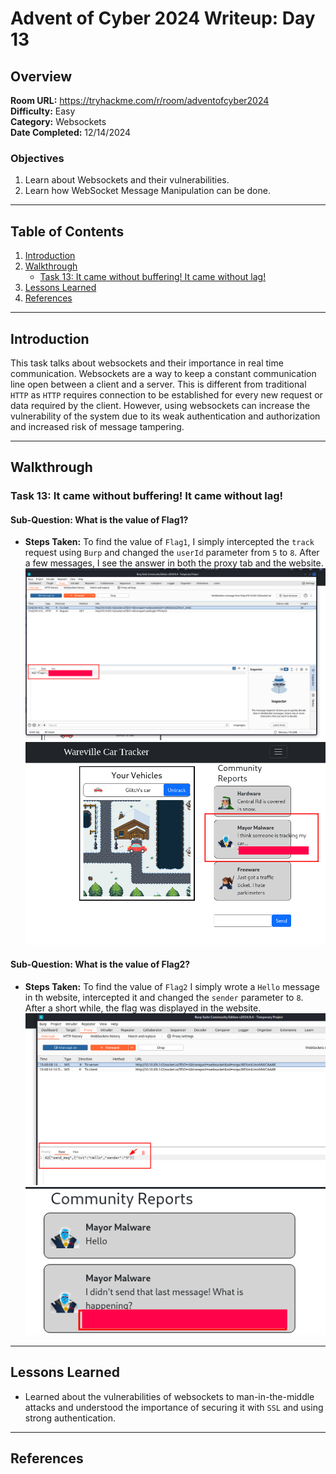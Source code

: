 # Advent of Cyber 2024 Writeup: Day 13

## Overview
**Room URL:** https://tryhackme.com/r/room/adventofcyber2024 \
**Difficulty:** Easy\
**Category:** Websockets\
**Date Completed:** 12/14/2024

### Objectives
1. Learn about Websockets and their vulnerabilities.
2. Learn how WebSocket Message Manipulation can be done.

---

## Table of Contents
1. [Introduction](#introduction)  
2. [Walkthrough](#walkthrough)  
   - [Task 13: It came without buffering! It came without lag!](#task-13-it-came-without-buffering-it-came-without-lag)  
3. [Lessons Learned](#lessons-learned)  
4. [References](#references)

---

## Introduction
This task talks about websockets and their importance in real time communication. Websockets are a way to keep a constant communication line open between a client and a server. This is different from traditional `HTTP` as `HTTP` requires connection to be established for every new request or data required by the client. However, using websockets can increase the vulnerability of the system due to its weak authentication and authorization and increased risk of message tampering. 

---

## Walkthrough

### Task 13: It came without buffering! It came without lag!

#### Sub-Question: What is the value of Flag1?

  - **Steps Taken:** To find the value of `Flag1`, I simply intercepted the `track` request using `Burp` and changed the `userId` parameter from `5` to `8`. After a few messages, I see the answer in both the proxy tab and the website.
      ![q1a-Screenshot](../screenshots/day13/q1a.png)
      ![q1b-Screenshot](../screenshots/day13/q1b.png)        

#### Sub-Question: What is the value of Flag2?

  - **Steps Taken:** To find the value of `Flag2` I simply wrote a `Hello` message in th website, intercepted it and changed the `sender` parameter to `8`. After a short while, the flag was displayed in the website.
      ![q2a-Screenshot](../screenshots/day13/q2a.png)
      ![q2b-Screenshot](../screenshots/day13/q2b.png)   

---

## Lessons Learned
- Learned about the vulnerabilities of websockets to man-in-the-middle attacks and understood the importance of securing it with `SSL` and using strong authentication. 

---

## References
